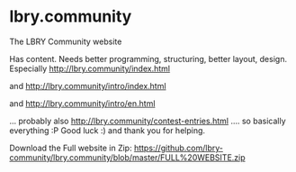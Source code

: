 # lbry.community
The LBRY Community website

Has content. Needs better programming, structuring, better layout, design.
Especially http://lbry.community/index.html

and http://lbry.community/intro/index.html

and http://lbry.community/intro/en.html

... probably also http://lbry.community/contest-entries.html
.... so basically everything :P
Good luck :) and thank you for helping.


Download the Full website in Zip: https://github.com/lbry-community/lbry.community/blob/master/FULL%20WEBSITE.zip
